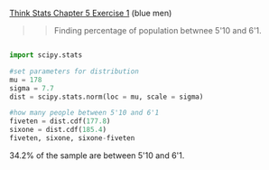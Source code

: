 [Think Stats Chapter 5 Exercise 1](http://greenteapress.com/thinkstats2/html/thinkstats2006.html#toc50) (blue men)

>>  Finding percentage of population betwnee 5'10 and 6'1.
```python

import scipy.stats

#set parameters for distribution
mu = 178
sigma = 7.7
dist = scipy.stats.norm(loc = mu, scale = sigma)

#how many people between 5'10 and 6'1
fiveten = dist.cdf(177.8)
sixone = dist.cdf(185.4)
fiveten, sixone, sixone-fiveten

```
34.2% of the sample are between 5'10 and 6'1.
